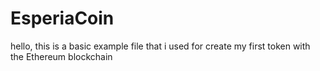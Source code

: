 # EsperiaCoin
hello, this is a basic example file that i used for create my first token with the Ethereum blockchain
